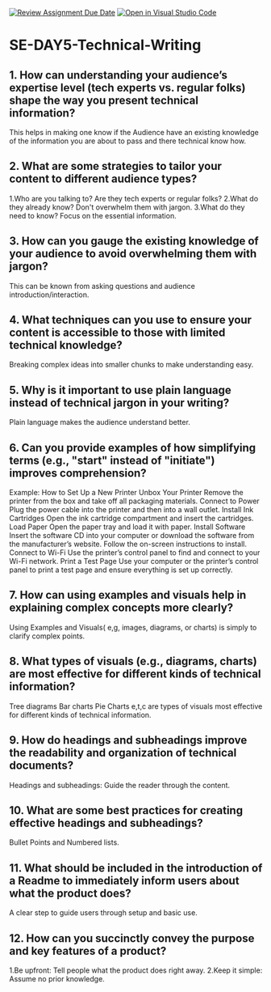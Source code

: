 [![Review Assignment Due Date](https://classroom.github.com/assets/deadline-readme-button-22041afd0340ce965d47ae6ef1cefeee28c7c493a6346c4f15d667ab976d596c.svg)](https://classroom.github.com/a/zsAR-pyY)
[![Open in Visual Studio Code](https://classroom.github.com/assets/open-in-vscode-2e0aaae1b6195c2367325f4f02e2d04e9abb55f0b24a779b69b11b9e10269abc.svg)](https://classroom.github.com/online_ide?assignment_repo_id=15763908&assignment_repo_type=AssignmentRepo)
# SE-DAY5-Technical-Writing
## 1. How can understanding your audience’s expertise level (tech experts vs. regular folks) shape the way you present technical information?
This helps in making one know if the Audience have an existing knowledge of the information you are about to pass and there technical know how.

## 2. What are some strategies to tailor your content to different audience types?
1.Who are you talking to? Are they tech experts or regular folks?
2.What do they already know? Don't overwhelm them with jargon.
3.What do they need to know? Focus on the essential information.

## 3. How can you gauge the existing knowledge of your audience to avoid overwhelming them with jargon?
This can be known from asking questions and audience introduction/interaction.

## 4. What techniques can you use to ensure your content is accessible to those with limited technical knowledge?
Breaking complex ideas into smaller chunks to make understanding easy.

## 5. Why is it important to use plain language instead of technical jargon in your writing?
Plain language makes the audience understand better.

## 6. Can you provide examples of how simplifying terms (e.g., "start" instead of "initiate") improves comprehension?

Example: How to Set Up a New Printer
Unbox Your Printer
Remove the printer from the box and take off all packaging materials.
Connect to Power
Plug the power cable into the printer and then into a wall outlet.
Install Ink Cartridges
Open the ink cartridge compartment and insert the cartridges.
Load Paper
Open the paper tray and load it with paper.
Install Software
Insert the software CD into your computer or download the software from the manufacturer’s website.
Follow the on-screen instructions to install.
Connect to Wi-Fi
Use the printer’s control panel to find and connect to your Wi-Fi network.
Print a Test Page
Use your computer or the printer’s control panel to print a test page and ensure everything is set up correctly.

## 7. How can using examples and visuals help in explaining complex concepts more clearly?
Using Examples and Visuals( e,g, images, diagrams, or charts) is simply to clarify complex points.

## 8. What types of visuals (e.g., diagrams, charts) are most effective for different kinds of technical information?
Tree diagrams
Bar charts
Pie Charts e,t,c are types of visuals most effective for different kinds of technical information.

## 9. How do headings and subheadings improve the readability and organization of technical documents?

Headings and subheadings: Guide the reader through the content.

## 10. What are some best practices for creating effective headings and subheadings?

Bullet Points and Numbered lists.

 ## 11. What should be included in the introduction of a Readme to immediately inform users about what the product does?
 
 A clear step to  guide users through setup and basic use.

## 12. How can you succinctly convey the purpose and key features of a product?

1.Be upfront: Tell people what the product does right away.
2.Keep it simple: Assume no prior knowledge.

